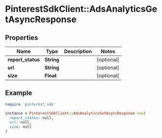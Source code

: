 # PinterestSdkClient::AdsAnalyticsGetAsyncResponse

## Properties

| Name | Type | Description | Notes |
| ---- | ---- | ----------- | ----- |
| **report_status** | **String** |  | [optional] |
| **url** | **String** |  | [optional] |
| **size** | **Float** |  | [optional] |

## Example

```ruby
require 'pinterest_sdk'

instance = PinterestSdkClient::AdsAnalyticsGetAsyncResponse.new(
  report_status: null,
  url: null,
  size: null
)
```

